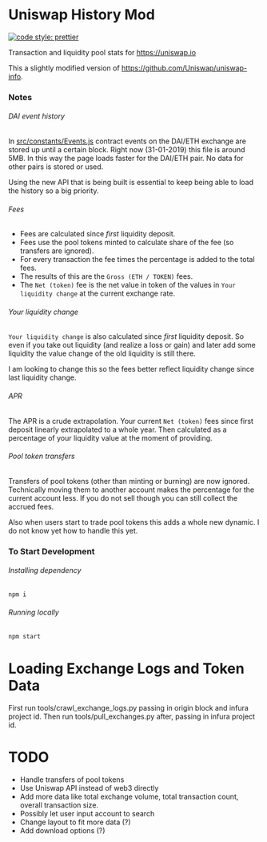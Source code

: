# Uniswap History Mod

[![code style: prettier](https://img.shields.io/badge/code_style-prettier-ff69b4.svg?style=flat-square)](https://github.com/prettier/prettier)

Transaction and liquidity pool stats for https://uniswap.io

This a slightly modified version of https://github.com/Uniswap/uniswap-info.

### Notes
###### DAI event history
In [src/constants/Events.js](src/constants/Events.js) contract events on the DAI/ETH exchange are stored up until a certain block. Right now (31-01-2019) this file is around 5MB. In this way the page loads faster for the DAI/ETH pair. No data for other pairs is stored or used.

Using the new API that is being built is essential to keep being able to load the history so a big priority.

###### Fees
- Fees are calculated since *first* liquidity deposit.
- Fees use the pool tokens minted to calculate share of the fee (so transfers are ignored).
- For every transaction the fee times the percentage is added to the total fees.
- The results of this are the `Gross (ETH / TOKEN)` fees.
- The `Net (token)` fee is the net value in token of the values in `Your liquidity change` at the current exchange rate.

###### Your liquidity change
`Your liquidity change` is also calculated since *first* liquidity deposit. So even if you take out liquidity (and realize a loss or gain) and later add some liquidity the value change of the old liquidity is still there.

I am looking to change this so the fees better reflect liquidity change since last liquidity change.

###### APR
The APR is a crude extrapolation. Your current `Net (token)` fees since first deposit linearly extrapolated to a whole year. Then calculated as a percentage of your liquidity value at the moment of providing.

###### Pool token transfers
Transfers of pool tokens (other than minting or burning) are now ignored. Technically moving them to another account makes the percentage for the current account less. If you do not sell though you can still collect the accrued fees.

Also when users start to trade pool tokens this adds a whole new dynamic. I do not know yet how to handle this yet.

### To Start Development

###### Installing dependency
```bash
npm i
```

###### Running locally
```bash
npm start
```

# Loading Exchange Logs and Token Data

First run tools/crawl_exchange_logs.py passing in origin block and infura project id.
Then run tools/pull_exchanges.py after, passing in infura project id.

# TODO
- Handle transfers of pool tokens
- Use Uniswap API instead of web3 directly
- Add more data like total exchange volume, total transaction count, overall transaction size.
- Possibly let user input account to search
- Change layout to fit more data (?)
- Add download options (?)
